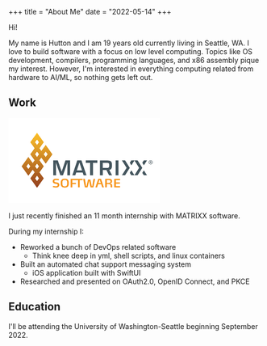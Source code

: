 +++
title = "About Me"
date = "2022-05-14"
+++

Hi!

My name is Hutton and I am 19 years old currently living in Seattle, WA.  I love to build software with a focus on low
level computing. Topics like OS development, compilers, programming languages, and x86 assembly pique my
interest. However, I'm interested in everything computing related from hardware to AI/ML, so nothing gets left out.

## Work
![MATRIXX Software](/MATRIXXLogo.png)

I just recently finished an 11 month internship with MATRIXX software.

During my internship I:
* Reworked a bunch of DevOps related software
    * Think knee deep in yml, shell scripts, and linux containers
* Built an automated chat support messaging system
    * iOS application built with SwiftUI
* Researched and presented on OAuth2.0, OpenID Connect, and PKCE

## Education

I'll be attending the University of Washington-Seattle beginning September 2022.
